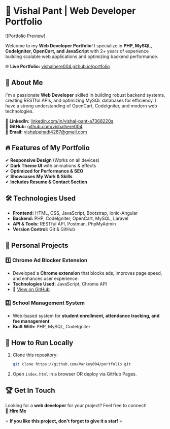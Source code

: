 # 🚀 Vishal Pant | Web Developer Portfolio

![Portfolio Preview]

Welcome to my **Web Developer Portfolio**! I specialize in **PHP, MySQL, CodeIgniter, OpenCart, and JavaScript** with 2+ years of experience building scalable web applications and optimizing backend performance.

🌐 **Live Portfolio:** [vishalhere004.github.io/portfolio](https://vishalhere004.github.io/portfolio/)

## 📌 About Me
I'm a passionate **Web Developer** skilled in building robust backend systems, creating RESTful APIs, and optimizing MySQL databases for efficiency. I have a strong understanding of OpenCart, CodeIgniter, and modern web technologies.

🔗 **LinkedIn:** [linkedin.com/in/vishal-pant-a7368220a](https://linkedin.com/in/vishal-pant-a7368220a)  
🔗 **GitHub:** [github.com/vishalhere004](https://github.com/vishalhere004)  
📧 **Email:** [vishalpahadi4287@gmail.com](mailto:vishalpahadi4287@gmail.com)

## 🔥 Features of My Portfolio
✔ **Responsive Design** (Works on all devices)  
✔ **Dark Theme UI** with animations & effects  
✔ **Optimized for Performance & SEO**  
✔ **Showcases My Work & Skills**  
✔ **Includes Resume & Contact Section**  

## 🛠 Technologies Used
- **Frontend:** HTML, CSS, JavaScript, Bootstrap, Ionic-Angular
- **Backend:** PHP, CodeIgniter, OpenCart, MySQL, Laravel
- **API & Tools:** RESTful API, Postman, PhpMyAdmin
- **Version Control:** Git & GitHub

## 📂 Personal Projects
### 1️⃣ **Chrome Ad Blocker Extension**
- Developed a **Chrome extension** that blocks ads, improves page speed, and enhances user experience.
- **Technologies Used:** JavaScript, Chrome API
- 🔗 [View on GitHub](https://github.com/vishalhere004/add-blocker.git)

### 2️⃣ **School Management System**
- Web-based system for **student enrollment, attendance tracking, and fee management**.
- **Built With:** PHP, MySQL, CodeIgniter

## 🚀 How to Run Locally
1. Clone this repository:
   ```sh
   git clone https://github.com/Vankey004/portfolio.git
   ```
2. Open `index.html` in a browser OR deploy via GitHub Pages.

## 🏆 Get In Touch
Looking for a **web developer** for your project? Feel free to connect!  
💬 **[Hire Me](mailto:vishalpahadi4287@gmail.com)**

⭐ **If you like this project, don't forget to give it a star!** ⭐
